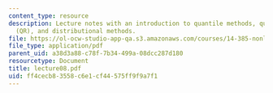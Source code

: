 ```yaml
---
content_type: resource
description: Lecture notes with an introduction to quantile methods, quantile regression
  (QR), and distributional methods.
file: https://ol-ocw-studio-app-qa.s3.amazonaws.com/courses/14-385-nonlinear-econometric-analysis-fall-2007/ff4cecb83558c6e1cf44575ff9f9a7f1_lecture08.pdf
file_type: application/pdf
parent_uid: a38d3a88-c78f-7b34-499a-08dcc287d180
resourcetype: Document
title: lecture08.pdf
uid: ff4cecb8-3558-c6e1-cf44-575ff9f9a7f1
---
```

